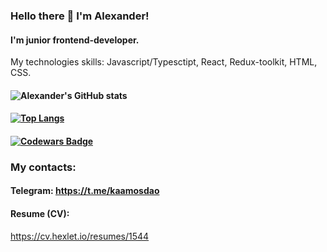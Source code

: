 ### Hello there 👋 I'm Alexander!
#### I'm junior frontend-developer.
My technologies skills: Javascript/Typesctipt, React, Redux-toolkit, HTML, CSS.

#### ![Alexander's GitHub stats](https://github-readme-stats.vercel.app/api?username=kaamosdao&show_icons=true&theme=dracula&count_private=true&hide=stars)
#### [![Top Langs](https://github-readme-stats.vercel.app/api/top-langs/?username=anuraghazra&layout=compact)](https://github.com/anuraghazra/github-readme-stats)
#### [![Codewars Badge](https://www.codewars.com/users/kaamosdao/badges/small)](https://www.codewars.com/users/kaamosdao)

### My contacts: 
#### Telegram: <a href="https://t.me/kaamosda">https://t.me/kaamosdao</a>

#### Resume (CV): 
<a href="https://cv.hexlet.io/resumes/1544">https://cv.hexlet.io/resumes/1544</a><br>
<!--
**kaamosdao/kaamosdao** is a ✨ _special_ ✨ repository because its `README.md` (this file) appears on your GitHub profile.

Here are some ideas to get you started:

- 🔭 I’m currently working on ...
- 🌱 I’m currently learning ...
- 👯 I’m looking to collaborate on ...
- 🤔 I’m looking for help with ...
- 💬 Ask me about ...
- 📫 How to reach me: ...
- 😄 Pronouns: ...
- ⚡ Fun fact: ...
-->
